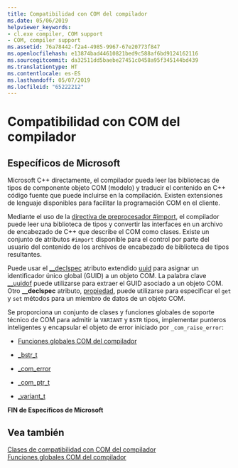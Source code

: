 ```yaml
---
title: Compatibilidad con COM del compilador
ms.date: 05/06/2019
helpviewer_keywords:
- cl.exe compiler, COM support
- COM, compiler support
ms.assetid: 76a78442-f2a4-4985-9967-67e20773f847
ms.openlocfilehash: e13874bad44610821bed9c588af6bd9124162116
ms.sourcegitcommit: da32511dd5baebe27451c0458a95f345144bd439
ms.translationtype: HT
ms.contentlocale: es-ES
ms.lasthandoff: 05/07/2019
ms.locfileid: "65222212"
---
```

# <a name="compiler-com-support"></a>Compatibilidad con COM del compilador

## <a name="microsoft-specific"></a>Específicos de Microsoft

Microsoft C++ directamente, el compilador pueda leer las bibliotecas de tipos de componente objeto COM (modelo) y traducir el contenido en C++ código fuente que puede incluirse en la compilación. Existen extensiones de lenguaje disponibles para facilitar la programación COM en el cliente.

Mediante el uso de la [directiva de preprocesador #import](../preprocessor/hash-import-directive-cpp.md), el compilador puede leer una biblioteca de tipos y convertir las interfaces en un archivo de encabezado de C++ que describe el COM como clases. Existe un conjunto de atributos `#import` disponible para el control por parte del usuario del contenido de los archivos de encabezado de biblioteca de tipos resultantes.

Puede usar el [__declspec](../cpp/declspec.md) atributo extendido [uuid](../cpp/uuid-cpp.md) para asignar un identificador único global (GUID) a un objeto COM. La palabra clave [__uuidof](../cpp/uuidof-operator.md) puede utilizarse para extraer el GUID asociado a un objeto COM. Otro **__declspec** atributo, [propiedad](../cpp/property-cpp.md), puede utilizarse para especificar el `get` y `set` métodos para un miembro de datos de un objeto COM.

Se proporciona un conjunto de clases y funciones globales de soporte técnico de COM para admitir la `VARIANT` y `BSTR` tipos, implementar punteros inteligentes y encapsular el objeto de error iniciado por `_com_raise_error`:

- [Funciones globales COM del compilador](../cpp/compiler-com-global-functions.md)

- [_bstr_t](../cpp/bstr-t-class.md)

- [_com_error](../cpp/com-error-class.md)

- [_com_ptr_t](../cpp/com-ptr-t-class.md)

- [_variant_t](../cpp/variant-t-class.md)

**FIN de Específicos de Microsoft**

## <a name="see-also"></a>Vea también

[Clases de compatibilidad con COM del compilador](../cpp/compiler-com-support-classes.md)<br/>
[Funciones globales COM del compilador](../cpp/compiler-com-global-functions.md)